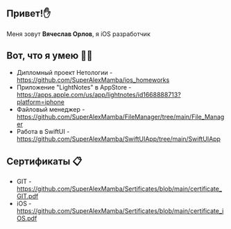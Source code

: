 ## **Привет!✋**

Меня зовут **Вячеслав Орлов**, я iOS разработчик

## **Вот, что я умею 👨‍💻**

+ Дипломный проект Нетологии - https://github.com/SuperAlexMamba/ios_homeworks
+ Приложение "LightNotes" в AppStore - https://apps.apple.com/us/app/lightnotes/id1668888713?platform=iphone
+ Файловый менеджер - https://github.com/SuperAlexMamba/FileManager/tree/main/File_Manager
+ Работа в SwiftUI - https://github.com/SuperAlexMamba/SwiftUIApp/tree/main/SwiftUIApp

## **Сертификаты 📋**

+ GIT - https://github.com/SuperAlexMamba/Sertificates/blob/main/certificate_GIT.pdf
+ iOS - https://github.com/SuperAlexMamba/Sertificates/blob/main/certificate_iOS.pdf
